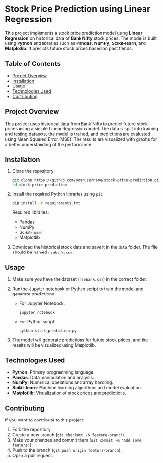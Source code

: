 
# Stock Price Prediction using Linear Regression

This project implements a stock price prediction model using **Linear Regression** on historical data of **Bank Nifty** stock prices. The model is built using **Python** and libraries such as **Pandas**, **NumPy**, **Scikit-learn**, and **Matplotlib**. It predicts future stock prices based on past trends.

## Table of Contents

- [Project Overview](#project-overview)
- [Installation](#installation)
- [Usage](#usage)
- [Technologies Used](#technologies-used)
- [Contributing](#contributing)

## Project Overview

This project uses historical data from Bank Nifty to predict future stock prices using a simple Linear Regression model. The data is split into training and testing datasets, the model is trained, and predictions are evaluated using Mean Squared Error (MSE). The results are visualized with graphs for a better understanding of the performance.

## Installation

1. Clone the repository:

   ```bash
   git clone https://github.com/yourusername/stock-price-prediction.git
   cd stock-price-prediction
   ```

2. Install the required Python libraries using `pip`:

   ```bash
   pip install -r requirements.txt
   ```

   Required libraries:
   - Pandas
   - NumPy
   - Scikit-learn
   - Matplotlib

3. Download the historical stock data and save it in the `data` folder. The file should be named `nsebank.csv`.

## Usage

1. Make sure you have the dataset (`nsebank.csv`) in the correct folder.
2. Run the Jupyter notebook or Python script to train the model and generate predictions.
   - For Jupyter Notebook:
     ```bash
     jupyter notebook
     ```
   - For Python script:
     ```bash
     python stock_prediction.py
     ```

3. The model will generate predictions for future stock prices, and the results will be visualized using Matplotlib.

## Technologies Used

- **Python**: Primary programming language.
- **Pandas**: Data manipulation and analysis.
- **NumPy**: Numerical operations and array handling.
- **Scikit-learn**: Machine learning algorithms and model evaluation.
- **Matplotlib**: Visualization of stock prices and predictions.


## Contributing

If you want to contribute to this project:
1. Fork the repository.
2. Create a new branch (`git checkout -b feature-branch`).
3. Make your changes and commit them (`git commit -m 'Add some feature'`).
4. Push to the branch (`git push origin feature-branch`).
5. Open a pull request.

